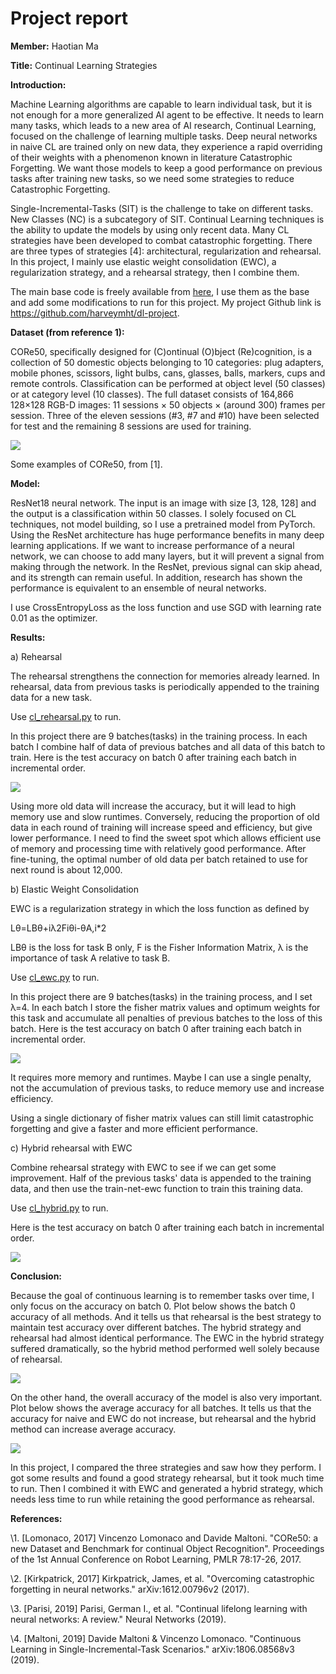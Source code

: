 # Project report

**Member:** Haotian Ma

**Title:** Continual Learning Strategies

**Introduction:** 

Machine Learning algorithms are capable to learn individual task, but it is not enough for a more generalized AI agent to be effective. It needs to learn many tasks, which leads to a new area of AI research, Continual Learning, focused on the challenge of learning multiple tasks. Deep neural networks in naive CL are trained only on new data, they experience a rapid overriding of their weights with a phenomenon known in literature Catastrophic Forgetting. We want those models to keep a good performance on previous tasks after training new tasks, so we need some strategies to reduce Catastrophic Forgetting. 

Single-Incremental-Tasks (SIT) is the challenge to take on different tasks. New Classes (NC) is a subcategory of SIT. Continual Learning techniques is the ability to update the models by using only recent data. Many CL strategies have been developed to combat catastrophic forgetting. There are three types of strategies [4]: architectural, regularization and rehearsal. In this project, I mainly use elastic weight consolidation (EWC), a regularization strategy, and a rehearsal strategy, then I combine them.

The main base code is freely available from [here](https://github.com/Pervasive-AI-Lab/cvpr_clvision_challenge), I use them as the base and add some modifications to run for this project. My project Github link is <https://github.com/harveymht/dl-project>.


**Dataset (from reference 1):** 

CORe50, specifically designed for (C)ontinual (O)bject (Re)cognition, is a collection of 50 domestic objects belonging to 10 categories: plug adapters, mobile phones, scissors, light bulbs, cans, glasses, balls, markers, cups and remote controls. Classification can be performed at object level (50 classes) or at category level (10 classes). The full dataset consists of 164,866 128×128 RGB-D images: 11 sessions × 50 objects × (around 300) frames per session. Three of the eleven sessions (#3, #7 and #10) have been selected for test and the remaining 8 sessions are used for training.

![](pictures/6.gif)

Some examples of CORe50, from [1].

**Model:** 

ResNet18 neural network. The input is an image with size [3, 128, 128] and the output is a classification within 50 classes. I solely focused on CL techniques, not model building, so I use a pretrained model from PyTorch. Using the ResNet architecture has huge performance benefits in many deep learning applications. If we want to increase performance of a neural network, we can choose to add many layers, but it will prevent a signal from making through the network. In the ResNet, previous signal can skip ahead, and its strength can remain useful. In addition, research has shown the performance is equivalent to an ensemble of neural networks.

I use CrossEntropyLoss as the loss function and use SGD with learning rate 0.01 as the optimizer.

**Results:**

a) Rehearsal

The rehearsal strengthens the connection for memories already learned. In rehearsal, data from previous tasks is periodically appended to the training data for a new task.

Use [cl_rehearsal.py](https://github.com/harveymht/dl-project/blob/master/cl_rehearsal.py) to run.

In this project there are 9 batches(tasks) in the training process. In each batch I combine half of data of previous batches and all data of this batch to train. Here is the test accuracy on batch 0 after training each batch in incremental order.

![](pictures/1.png)

Using more old data will increase the accuracy, but it will lead to high memory use and slow runtimes. Conversely, reducing the proportion of old data in each round of training will increase speed and efficiency, but give lower performance. I need to find the sweet spot which allows efficient use of memory and processing time with relatively good performance. After fine-tuning, the optimal number of old data per batch retained to use for next round is about 12,000.

b) Elastic Weight Consolidation

EWC is a regularization strategy in which the loss function as defined by

Lθ=LBθ+iλ2Fiθi-θA,i\*2

LBθ is the loss for task B only, F is the Fisher Information Matrix, λ is the importance of task A relative to task B.

Use [cl_ewc.py](https://github.com/harveymht/dl-project/blob/master/cl_ewc.py) to run.

In this project there are 9 batches(tasks) in the training process, and I set λ=4. In each batch I store the fisher matrix values and optimum weights for this task and accumulate all penalties of previous batches to the loss of this batch. Here is the test accuracy on batch 0 after training each batch in incremental order.

![](pictures/2.png)

It requires more memory and runtimes. Maybe I can use a single penalty, not the accumulation of previous tasks, to reduce memory use and increase efficiency.

Using a single dictionary of fisher matrix values can still limit catastrophic forgetting and give a faster and more efficient performance.

c) Hybrid rehearsal with EWC

Combine rehearsal strategy with EWC to see if we can get some improvement. Half of the previous tasks' data is appended to the training data, and then use the train-net-ewc function to train this training data. 

Use [cl_hybrid.py](https://github.com/harveymht/dl-project/blob/master/cl_hybrid.py) to run.

Here is the test accuracy on batch 0 after training each batch in incremental order.

![](pictures/3.png)




**Conclusion:**

Because the goal of continuous learning is to remember tasks over time, I only focus on the accuracy on batch 0. Plot below shows the batch 0 accuracy of all methods. And it tells us that rehearsal is the best strategy to maintain test accuracy over different batches. The hybrid strategy and rehearsal had almost identical performance. The EWC in the hybrid strategy suffered dramatically, so the hybrid method performed well solely because of rehearsal.

![](pictures/4.png)

On the other hand, the overall accuracy of the model is also very important. Plot below shows the average accuracy for all batches. It tells us that the accuracy for naive and EWC do not increase, but rehearsal and the hybrid method can increase average accuracy.

![](pictures/5.png)

In this project, I compared the three strategies and saw how they perform. I got some results and found a good strategy rehearsal, but it took much time to run. Then I combined it with EWC and generated a hybrid strategy, which needs less time to run while retaining the good performance as rehearsal.


**References:**

\1. [Lomonaco, 2017] Vincenzo Lomonaco and Davide Maltoni. "CORe50: a new Dataset and Benchmark for continual Object Recognition". Proceedings of the 1st Annual Conference on Robot Learning, PMLR 78:17-26, 2017.

\2. [Kirkpatrick, 2017] Kirkpatrick, James, et al. "Overcoming catastrophic forgetting in neural networks." arXiv:1612.00796v2 (2017).

\3. [Parisi, 2019] Parisi, German I., et al. "Continual lifelong learning with neural networks: A review." Neural Networks (2019).

\4. [Maltoni, 2019] Davide Maltoni & Vincenzo Lomonaco. "Continuous Learning in Single-Incremental-Task Scenarios." arXiv:1806.08568v3 (2019).


